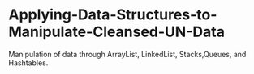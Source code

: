 # Applying-Data-Structures-to-Manipulate-Cleansed-UN-Data
Manipulation of data through ArrayList, LinkedList, Stacks,Queues, and Hashtables.
